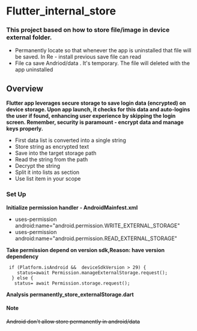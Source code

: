 # Flutter_internal_store

### This project based on how to store file/image in device external folder.
 * Permanently locate so that whenever the app is uninstalled that file will be saved. In Re - install previous save file can read
 * File ca save Andriod/data . It's temporary. The file will deleted with the app uninstalled

## Overview

**Flutter app leverages secure storage to save login data (encrypted) on device storage. Upon app launch, it checks for this data and auto-logins the user if found, enhancing user experience by skipping the login screen. Remember, security is paramount - encrypt data and manage keys properly.**
 * First data list is converted into a single string
 * Store string as encrypted text
 * Save into the target storage path
 * Read the string from the path
 * Decrypt the string
 * Split it into lists as section
 *  Use list item in your scope

### Set Up
  **Initialize permission handler - AndroidMainfest.xml**
  * uses-permission android:name="android.permission.WRITE_EXTERNAL_STORAGE"
  * uses-permission android:name="android.permission.READ_EXTERNAL_STORAGE"
    
  **Take permission depend on version sdk,Reason: have version dependency**
  ```
   if (Platform.isAndroid &&  deviceSdkVersion > 29) {
      status=await Permission.manageExternalStorage.request();
    } else {
     status= await Permission.storage.request();
  ```
  **Analysis permanently_store_externalStorage.dart**
    

#### Note
~~Android don't allow store permanently in android/data~~
